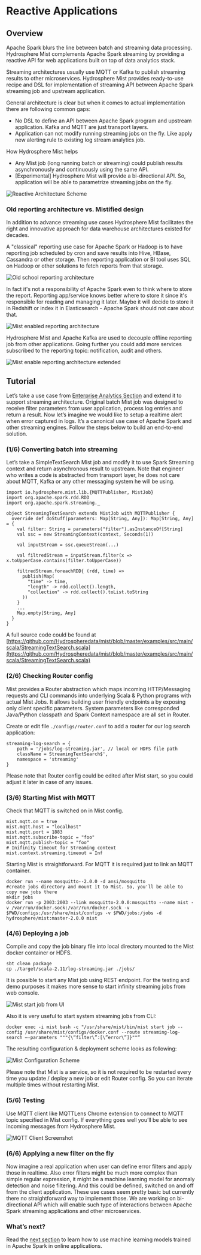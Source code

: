 # Reactive Applications
## Overview
Apache Spark blurs the line between batch and streaming data processing. Hydrosphere Mist complements Apache Spark streaming by providing a reactive API for web applications built on top of data analytics stack.

Streaming architectures usually use MQTT or Kafka to publish streaming results to other microservices. Hydrosphere Mist provides ready-to-use recipe and DSL for implementation of streaming API between Apache Spark streaming job and upstream application.

General architecture is clear but when it comes to actual implementation there are following common gaps:
 - No DSL to define an API between Apache Spark program and upstream application. Kafka and MQTT are just transport layers. 
 - Application can not modify running streaming jobs on the fly. Like apply new alerting rule to existing log stream analytics job.
 
How Hydrosphere Mist helps
 - Any Mist job (long running batch or streaming) could publish results asynchronously and continuously using the same API.
 - [Experimental] Hydrosphere Mist will provide a bi-directional API. So, application will be able to parametrize streaming jobs on the fly.

![Reactive Architecture Scheme](http://dv9c7babquml0.cloudfront.net/docs-images/mist-reactive-scheme.png)

### Old reporting architecture vs. Mistified design
In addition to advance streaming use cases Hydrosphere Mist facilitates the right and innovative approach for data warehouse architectures existed for decades. 

A "classical" reporting use case for Apache Spark or Hadoop is to have reporting job scheduled by cron and save results into Hive, HBase, Cassandra or other storage. Then reporting application or BI tool uses SQL on Hadoop or other solutions to fetch reports from that storage.

![Old school reporting architecture](http://dv9c7babquml0.cloudfront.net/docs-images/classical-reporting-architecture.png)

In fact it's not a responsibility of Apache Spark even to think where to store the report. Reporting app/service knows better where to store it since it's responsible for reading and managing it later. Maybe it will decide to store it in Redshift or index it in Elasticsearch - Apache Spark should not care about that.

![Mist enabled reporting architecture](http://dv9c7babquml0.cloudfront.net/docs-images/mist-reactive-reporting-architecture.png)

Hydrosphere Mist and Apache Kafka are used to decouple offline reporting job from other applications. Going further you could add more services subscribed to the reporting topic: notification, audit and others.

![Mist enable reporting architecture extended](http://dv9c7babquml0.cloudfront.net/docs-images/mist-reactive-reporting-architecture-ext.png)

## Tutorial
Let’s take a use case from [Enterprise Analytics Section](/docs/use-cases/enterprise-analytics.md) and extend it to support streaming architecture. Original batch Mist job was designed to receive filter parameters from user application, process log entries and return a result. Now let’s imagine we would like to setup a realtime alert when error captured in logs. It’s a canonical use case of Apache Spark and other streaming engines. Follow the steps below to build an end-to-end solution.

### (1/6) Converting batch into streaming 

Let’s take a SimpleTextSearch Mist job and modify it to use Spark Streaming context and return asynchronous result to upstream. Note that engineer who writes a code is abstracted from transport layer, he does not care about MQTT, Kafka or any other messaging system he will be using.

````
import io.hydrosphere.mist.lib.{MQTTPublisher, MistJob}
import org.apache.spark.rdd.RDD
import org.apache.spark.streaming._

object StreamingTextSearch extends MistJob with MQTTPublisher {
  override def doStuff(parameters: Map[String, Any]): Map[String, Any] = {
    val filter: String = parameters("filter").asInstanceOf[String]
    val ssc = new StreamingContext(context, Seconds(1))

    val inputStream = ssc.queueStream(...)

    val filtredStream = inputStream.filter(x => x.toUpperCase.contains(filter.toUpperCase))

    filtredStream.foreachRDD{ (rdd, time) =>
      publish(Map(
        "time" -> time,
        "length" -> rdd.collect().length,
        "collection" -> rdd.collect().toList.toString
      ))
    }
    ...
    Map.empty[String, Any]
  }
}
````

A full source code could be found at [https://github.com/Hydrospheredata/mist/blob/master/examples/src/main/scala/StreamingTextSearch.scala](https://github.com/Hydrospheredata/mist/blob/master/examples/src/main/scala/StreamingTextSearch.scala)

### (2/6) Checking Router config
Mist provides a Router abstraction which maps incoming HTTP/Messaging requests and CLI commands into underlying Scala & Python programs with actual Mist Jobs. It allows building user friendly endpoints a by exposing only client specific parameters. System parameters like corresponded Java/Python classpath and Spark Context namespace are all set in Router.

Create or edit file `./configs/router.conf` to add a router for our log search application:
````
streaming-log-search = {
    path = '/jobs/log-streaming.jar', // local or HDFS file path
    className = StreamingTextSearch$',
    namespace = 'streaming'
}
````
Please note that Router config could be edited after Mist start, so you could adjust it later in case of any issues.
  
### (3/6) Starting Mist with MQTT
Check that MQTT is switched on in Mist config.

```
mist.mqtt.on = true
mist.mqtt.host = "localhost"
mist.mqtt.port = 1883
mist.mqtt.subscribe-topic = "foo"
mist.mqtt.publish-topic = "foo"
# Inifinity timeout for Streaming context
mist.context.streaming.timeout = Inf
```

Starting Mist is straightforward. For MQTT it is required just to link an MQTT container.

```
docker run --name mosquitto--2.0.0 -d ansi/mosquitto
#create jobs directory and mount it to Mist. So, you'll be able to copy new jobs there
mkdir jobs
docker run -p 2003:2003 --link mosquitto-2.0.0:mosquitto --name mist -v /var/run/docker.sock:/var/run/docker.sock -v $PWD/configs:/usr/share/mist/configs -v $PWD/jobs:/jobs -d hydrosphere/mist:master-2.0.0 mist
```

### (4/6) Deploying a job
Compile and copy the job binary file into local directory mounted to the Mist docker container or HDFS.

```
sbt clean package
cp ./target/scala-2.11/log-streaming.jar ./jobs/
```

It is possible to start any Mist job using REST endpoint. For the testing and demo purposes it makes more sense to start infinity streaming jobs from web console. 

![Mist start job from UI](http://dv9c7babquml0.cloudfront.net/docs-images/mist-ui-run-streaming-job.png)

Also it is very useful to start system streaming jobs from CLI:

```
docker exec -i mist bash -c "/usr/share/mist/bin/mist start job --config /usr/share/mist/configs/docker.conf --route streaming-log-search —-parameters """{\“filter\”:[\”error\”]}""“
```

The resulting configuration & deployment scheme looks as following:

![Mist Configuration Scheme](http://dv9c7babquml0.cloudfront.net/docs-images/mist-config-scheme.png)

Please note that Mist is a service, so it is not required to be restarted every time you update / deploy a new job or edit Router config. So you can iterate multiple times without restarting Mist. 

### (5/6) Testing
Use MQTT client like MQTTLens Chrome extension to connect to MQTT topic specified in Mist config.
If everything goes well you’ll be able to see incoming messages from Hydrosphere Mist.

![MQTT Client Screenshot](http://dv9c7babquml0.cloudfront.net/docs-images/mist-streaming-mqtt-screenshot.png)

### (6/6) Applying a new filter on the fly
Now imagine a real application when user can define error filters and apply those in realtime. Also error filters might be much more complex than simple regular expression, it might be a machine learning model for anomaly detection and noise filtering. And this could be defined, switched on and off from the client application. These use cases seem pretty basic but currently there no straightforward way to implement those. We are working on bi-directional API which will enable such type of interactions between Apache Spark streaming applications and other microservices. 


### What’s next? 
Read the [next section](/docs/use-cases/ml-realtime.md) to learn how to use machine learning models trained in Apache Spark in online applications.